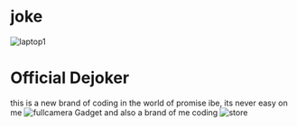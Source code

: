 # joke
![laptop1](https://user-images.githubusercontent.com/105148502/209867023-5255d4e5-49c2-4d55-8730-065f6dd0c378.jpg)
# Official Dejoker
this is a new brand of coding in the world of promise ibe, its never easy on me
![fullcamera Gadget](https://user-images.githubusercontent.com/105148502/209893195-afa2e109-6968-4052-9357-4b37cc2fa2d4.jpg)
and also a brand of me coding
![store](https://user-images.githubusercontent.com/105148502/209893270-0a26f5ff-bbf3-4a64-9880-0c629ccc25a6.jpg)


